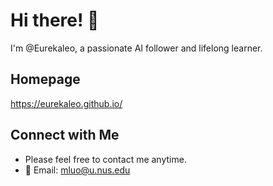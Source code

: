 # Hi there! 👋

I'm @Eurekaleo, a passionate AI follower and lifelong learner.

## Homepage
https://eurekaleo.github.io/

## Connect with Me

- Please feel free to contact me anytime.
- 📧 Email: mluo@u.nus.edu

